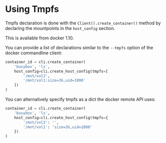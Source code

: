 # Using Tmpfs

Tmpfs declaration is done with the `Client().create_container()`
method by declaring the mountpoints in the `host_config` section.

This is available from docker 1.10.

You can provide a list of declarations similar to the `--tmpfs`
option of the docker commandline client:

```python
container_id = cli.create_container(
    'busybox', 'ls',
    host_config=cli.create_host_config(tmpfs=[
        '/mnt/vol2',
        '/mnt/vol1:size=3G,uid=1000'
    ])
)
```

You can alternatively specify tmpfs as a dict the docker remote
API uses:

```python
container_id = cli.create_container(
    'busybox', 'ls',
    host_config=cli.create_host_config(tmpfs={
        '/mnt/vol2': '',
        '/mnt/vol1': 'size=3G,uid=1000'
    })
)
```

